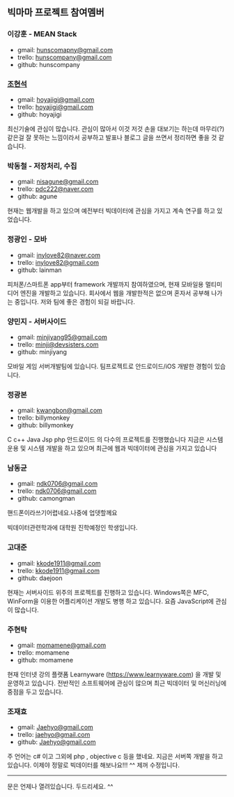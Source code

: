 ## 빅마마 프로젝트 참여멤버


### 이강훈 - MEAN Stack
- gmail:  hunscomapny@gmail.com
- trello: hunscompany@gmail.com
- github: hunscompany

### [조현석](https://docs.google.com/document/d/1y7lwpzfujftPKaoNwCjr-AM0ZrQV5d4Ur__8UWnDzgg/edit) 
- gmail:  hoyajigi@gmail.com 
- trello: hoyajigi@gmail.com
- github: hoyajigi

최신기술에 관심이 많습니다. 관심이 많아서 이것 저것 손을 대보기는 하는데 마무리(?) 같은걸 잘 못하는 느낌이라서 공부하고 발표나 블로그 글을 쓰면서 정리하면 좋을 것 같습니다.


### 박동철 - 저장처리, 수집
- gmail:  nisagune@gmail.com 
- trello: pdc222@naver.com
- github: agune

현재는 웹개발을 하고 있으며 예전부터 빅데이터에 관심을 가지고 계속 연구를 하고 있었습니다.


### 정광인 - 모바
- gmail:  inylove82@naver.com
- trello: inylove82@gmail.com
- github: lainman

피처폰/스마트폰 app부터 framework 개발까지 참여하였으며, 현재 모바일용 멀티미디어 엔진을 개발하고 있습니다. 회사에서 웹을 개발한적은 없으며 혼자서 공부해 나가는 중입니다. 저와 팀에 좋은 경험이 되길 바랍니다.


### 양민지 - 서버사이드
- gmail:  minjiyang95@gmail.com
- trello: minji@devsisters.com
- github: minjiyang

모바일 게임 서버개발팀에 있습니다. 팀프로젝트로 안드로이드/iOS 개발한 경험이 있습니다.


### 정광본
- gmail:  kwangbon@gmail.com
- trello: billymonkey
- github: billymonkey

C c++ Java Jsp php 안드로이드 의 다수의 프로젝트를 진행했습니다 지금은 시스템 운용 및 시스템 개발을 하고 있으며 최근에 웹과 빅데이터에 관심을 가지고 있습니다

### 남동균
- gmail:  ndk0706@gmail.com
- trello: ndk0706@gmail.com
- github: camongman

핸드폰이라쓰기어렵네요.나중에 업뎃할께요


빅데이터관련학과에 대학원 진학예정인 학생입니다.

### 고대준
- gmail: kkode1911@gmail.com
- trello: kkode1911@gmail.com
- github: daejoon

현재는 서버사이드 위주의 프로젝트를 진행하고 있습니다. Windows쪽은 MFC, WinForm을 이용한 어플리케이션 개발도 병행 하고 있습니다. 요즘 JavaScript에 관심이 많습니다.

### 주현탁
- gmail: momamene@gmail.com
- trello: momamene
- github: momamene

현재 인터넷 강의 플랫폼 Learnyware (https://www.learnyware.com) 을 개발 및 운영하고 있습니다.
전반적인 소프트웨어에 관심이 많으며 최근 빅데이터 및 머신러닝에 중점을 두고 있습니다.

### 조재효 
- gmail: Jaehyo@gmail.com
- trello: jaehyo@gmail.com
- github: Jaehyo@gmail.com

주 언어는 c# 이고 그외에 php , objective c 등을 했네요.
지금은 서버쪽 개발을 하고 있습니다. 이제야 정말로 빅데이터를 해보나요!!! ^^ 제꺼 수정입니다.

----


문은 언제나 열려있습니다. 
두드리세요. ^^
